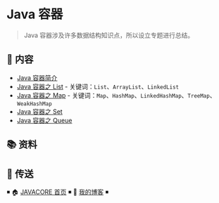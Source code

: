 # Java 容器

> Java 容器涉及许多数据结构知识点，所以设立专题进行总结。

## 📖 内容

- [Java 容器简介](java-container.md)
- [Java 容器之 List](java-container-list.md) - 关键词：`List`、`ArrayList`、`LinkedList`
- [Java 容器之 Map](java-container-map.md) - 关键词：`Map`、`HashMap`、`LinkedHashMap`、`TreeMap`、`WeakHashMap`
- [Java 容器之 Set](java-container-set.md)
- [Java 容器之 Queue](java-container-queue.md)

## 📚 资料

## 🚪 传送

◾ 🏠 [JAVACORE 首页](https://github.com/dunwu/javacore) ◾ 🎯 [我的博客](https://github.com/dunwu/blog) ◾
